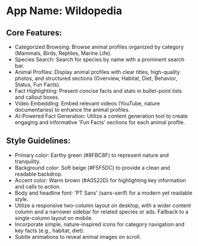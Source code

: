 # **App Name**: Wildopedia

## Core Features:

- Categorized Browsing: Browse animal profiles organized by category (Mammals, Birds, Reptiles, Marine Life).
- Species Search: Search for species by name with a prominent search bar.
- Animal Profiles: Display animal profiles with clear titles, high-quality photos, and structured sections (Overview, Habitat, Diet, Behavior, Status, Fun Facts).
- Fact Highlighting: Present concise facts and stats in bullet-point lists and callout boxes.
- Video Embedding: Embed relevant videos (YouTube, nature documentaries) to enhance the animal profiles.
- AI-Powered Fact Generation: Utilize a content generation tool to create engaging and informative 'Fun Facts' sections for each animal profile.

## Style Guidelines:

- Primary color: Earthy green (#8FBC8F) to represent nature and tranquility.
- Background color: Soft beige (#F5F5DC) to provide a clean and readable backdrop.
- Accent color: Warm brown (#A0522D) for highlighting key information and calls to action.
- Body and headline font: 'PT Sans' (sans-serif) for a modern yet readable style.
- Utilize a responsive two-column layout on desktop, with a wider content column and a narrower sidebar for related species or ads. Fallback to a single-column layout on mobile.
- Incorporate simple, nature-inspired icons for category navigation and key facts (e.g., habitat, diet).
- Subtle animations to reveal animal images on scroll.